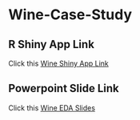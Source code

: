 # Wine-Case-Study

## R Shiny App Link
Click this [Wine Shiny App Link](https://hcheon-ds.shinyapps.io/WineShinyApp/)

## Powerpoint Slide Link
Click this [Wine EDA Slides](https://docs.google.com/presentation/d/1eXRxR09sNg8cz5R-F5sGX2OzA7SQs9tyFbzL4bGpiYw)
